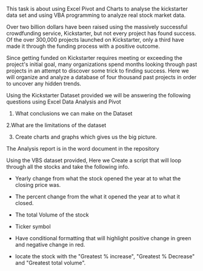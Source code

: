This task is about using Excel Pivot and Charts to analyse the kickstarter data set and using VBA programming to analyze real stock market data.

Over two billion dollars have been raised using the massively successful crowdfunding service, Kickstarter, but not every project has found success. Of the over 300,000 projects launched on Kickstarter, only a third have made it through the funding process with a positive outcome.

Since getting funded on Kickstarter requires meeting or exceeding the project's initial goal, many organizations spend months looking through past projects in an attempt to discover some trick to finding success. Here we  will organize and analyze a database of four thousand past projects in order to uncover any hidden trends.

Using the Kickstarter Dataset provided we will be answering the following questions using Excel Data Analysis and Pivot
1. What conclusions we can make on the Dataset 

 2.What are the limitations of the dataset

3. Create charts and graphs which gives us the big picture.

The Analysis report is in the word document in the repository


Using the VBS dataset provided, Here we Create a script that will loop through all the stocks and take the following info.

  * Yearly change from what the stock opened the year at to what the closing price was.

  * The percent change from the what it opened the year at to what it closed.

  * The total Volume of the stock

  * Ticker symbol

 *  Have conditional formatting that will highlight positive change in green and negative change in red.

*  locate the stock with the "Greatest % increase", "Greatest % Decrease" and "Greatest total volume".
